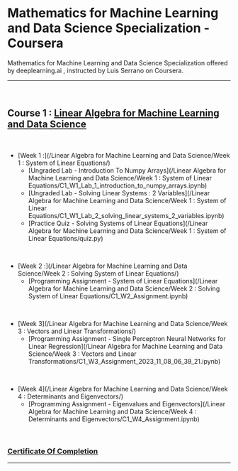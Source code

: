 # Mathematics for Machine Learning and Data Science Specialization - Coursera

Mathematics for Machine Learning and Data Science Specialization offered by deeplearning.ai , instructed by Luis Serrano on Coursera.

<hr/>

<br/>

## Course 1 : [Linear Algebra for Machine Learning and Data Science](https://www.coursera.org/learn/machine-learning-linear-algebra)

<br/>

- [Week 1 :](/Linear Algebra for Machine Learning and Data Science/Week 1 : System of Linear Equations/)
  - [Ungraded Lab - Introduction To Numpy Arrays](/Linear Algebra for Machine Learning and Data Science/Week 1 : System of Linear Equations/C1_W1_Lab_1_introduction_to_numpy_arrays.ipynb)
  - [Ungraded Lab - Solving Linear Systems : 2 Variables](/Linear Algebra for Machine Learning and Data Science/Week 1 : System of Linear Equations/C1_W1_Lab_2_solving_linear_systems_2_variables.ipynb)
  - [Practice Quiz - Solving Systems of Linear Equations](/Linear Algebra for Machine Learning and Data Science/Week 1 : System of Linear Equations/quiz.py)

<br/>

- [Week 2 :](/Linear Algebra for Machine Learning and Data Science/Week 2 : Solving System of Linear Equations/)
  -  [Programming Assignment - System of Linear Equations](/Linear Algebra for Machine Learning and Data Science/Week 2 : Solving System of Linear Equations/C1_W2_Assignment.ipynb)

<br/>

- [Week 3](/Linear Algebra for Machine Learning and Data Science/Week 3 : Vectors and Linear Transformations/)
  - [Programming Assignment - Single Perceptron Neural Networks for Linear Regression](/Linear Algebra for Machine Learning and Data Science/Week 3 : Vectors and Linear Transformations/C1_W3_Assignment_2023_11_08_06_39_21.ipynb)

<br/>

- [Week 4](/Linear Algebra for Machine Learning and Data Science/Week 4 : Determinants and Eigenvectors/)
  - [Programming Assignment - Eigenvalues and Eigenvectors](/Linear Algebra for Machine Learning and Data Science/Week 4 : Determinants and Eigenvectors/C1_W4_Assignment.ipynb)

<br/>

### [Certificate Of Completion](https://coursera.org/share/d7743c4cc1c3529b9de17eac2498fb9b)

<hr/>
